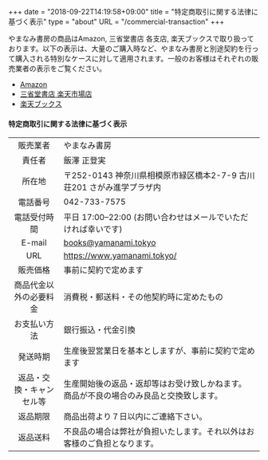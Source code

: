 +++
date = "2018-09-22T14:19:58+09:00"
title = "特定商取引に関する法律に基づく表示"
type = "about"
URL = "/commercial-transaction"
+++

やまなみ書房の商品はAmazon, 三省堂書店 各支店, 楽天ブックスで取り扱っております。以下の表示は、大量のご購入時など、やまなみ書房と別途契約を行って購入される特別なケースに対して適用されます。一般のお客様はそれぞれの販売業者の表示をご覧ください。

* [Amazon](https://www.amazon.co.jp/gp/help/customer/display.html?nodeId=202008070)
* [三省堂書店 楽天市場店](https://www.rakuten.co.jp/books-sanseido/info.html)
* [楽天ブックス](https://books.rakuten.co.jp/info/tokushohou/)

#### 特定商取引に関する法律に基づく表示

|    |    |
|:-----:|----|
| 販売業者 | やまなみ書房 |
| 責任者 | 飯澤 正登実 |
| 所在地 | 〒252-0143 神奈川県相模原市緑区橋本2-7-9 古川荘201 さがみ進学プラザ内 |
| 電話番号 | 042-733-7575 |
| 電話受付時間 | 平日 17:00–22:00 (お問い合わせはメールでいただければ幸いです)|
| E-mail | books@yamanami.tokyo |
| URL | https://www.yamanami.tokyo/ |
| 販売価格 | 事前に契約で定めます |
| 商品代金以外の必要料金 | 消費税・郵送料・その他契約時に定めたもの |
| お支払い方法 | 銀行振込・代金引換 |
| 発送時期 | 生産後翌営業日を基本としますが、事前に契約で定めます |
| 返品・交換・キャンセル等 | 生産開始後の返品・返却等はお受け致しかねます。 商品が不良の場合のみ良品と交換致します。 |
| 返品期限 | 商品出荷より７日以内にご連絡下さい。 |
| 返品送料 | 不良品の場合は弊社が負担いたします。それ以外はお客様のご負担となります。 |


